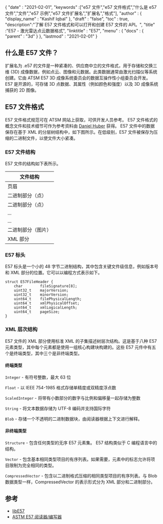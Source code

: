 {
  "date" : "2021-02-01",
  "keywords" :["e57 文件","e57 文件格式","什么是 e57 文件","文件","e57 示例","e57 文件扩展名","扩展名","格式"],
  "author" : {
    "display_name" : "Kashif Iqbal"
},
  "draft" : "false",
  "toc" : true,
  "description":"了解 E57 文件格式和可以打开和创建 E57 文件的 API。",
  "title" :"E57 - 激光雷达点云数据格式",
  "linktitle" : "E57",
  "menu" : {
    "docs" : {
      "parent" : "3d"
}
},
  "lastmod" : "2021-02-01"
}

## 什么是 E57 文件？

扩展名为 .e57 的文件是一种紧凑的、供应商中立的文件格式，用于存储和交换三维 (3D) 成像数据，例如点云、图像和元数据。此类数据通常由激光扫描仪等系统创建。它由 ATSM E57 3D 成像系统委员会的数据互操作性小组委员会开发。 E57 是开源的，可存储 3D 点数据、其属性（例如颜色和强度）以及 3D 成像系统捕获的 2D 图像。

## E57 文件格式

E57 文件格式规范可在 ATSM 网站上获取，可供开发人员参考。 E57 文件格式的概念文件和技术细节可作为参考资料由 [Daniel Huber](https://paulbourke.net/dataformats/e57/2011-huber-e57-v3.pdf) 获得。 E57 文件中的数据保存在基于 XML 的分层树结构中，如下图所示。在低级别，E57 文件被保存为压缩的二进制文件，以使文件大小紧凑。

### E57 文件结构

E57 文件的结构如下表所示。

|文件结构|
---|
|页眉|
|二进制部分（点）|
|二进制部分（点）|
|...|
|...|
|二进制部分（图片）|
|XML 部分|

### E57 标头

E57 标头是一个小的 48 字节二进制结构，其中包含关键文件级信息，例如版本号和 XML 部分的位置。它可以以编程方式表示如下。

```
struct E57FileHeader {
    char        fileSignature[8];
    uint32_t    majorVersion;
    uint32_t    minorVersion;
    uint64_t    filePhysicalLength;
    uint64_t    xmlPhysicalOffset;
    uint64_t    xmlLogicalLength;
    uint64_t    pageSize;
}
```

### XML 层次结构

E57 文件的 XML 部分使用标准 XML 的子集描述树层次结构。这是基于八种 E57 元素类型，其中每个元素都是使用一组核心构建块构建的。这些 E57 元件中有五个是终端类型，其中三个是非终端类型。

#### 终端类型

`Integer` - 有符号整数，最大 63 位

`Float` - 以 IEEE 754-1985 格式存储单精度或双精度浮点数

`ScaledInteger` - 将带有小数部分的数字与比例和偏移量一起存储为整数

`String` - 将文本数据存储为 UTF-8 编码并支持国际字符

`Blob` - 存储一个不透明的二进制数据块，由阅读器根据上下文进行解释。

#### 非终端类型

`Structure` - 包含任何类型的无序 E57 元素集。 E57 结构类似于 C 编程语言中的结构。

`Vector` - 包含基本相同类型项目的有序列表。如果需要，元素中的标志允许将项目限制为完全相同的类型。

`CompressedVector` - 包含以二进制格式压缩的相同类型项目的有序列表。与 Blob 数据类型一样，CompressedVector 的表示形式分为 XML 部分和二进制部分。

## 参考

* [libE57](http://www.libe57.org/)
* [ASTM E57 阅读器/编写器](https://docs.safe.com/fme/html/FME_Desktop_Documentation/FME_ReadersWriters/e57/e57.htm#:~:text=Overview,are%20structured%20as%20a%20tree. )

